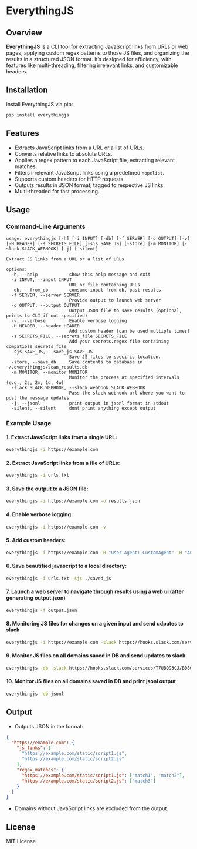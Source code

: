 
# EverythingJS

## Overview

**EverythingJS** is a CLI tool for extracting JavaScript links from URLs or web pages, applying custom regex patterns to those JS files, and organizing the results in a structured JSON format. It’s designed for efficiency, with features like multi-threading, filtering irrelevant links, and customizable headers.

## Installation

Install EverythingJS via pip:

```bash
pip install everythingjs
```

## Features

- Extracts JavaScript links from a URL or a list of URLs.
- Converts relative links to absolute URLs.
- Applies a regex pattern to each JavaScript file, extracting relevant matches.
- Filters irrelevant JavaScript links using a predefined `nopelist`.
- Supports custom headers for HTTP requests.
- Outputs results in JSON format, tagged to respective JS links.
- Multi-threaded for fast processing.

## Usage

### Command-Line Arguments

```
usage: everythingjs [-h] [-i INPUT] [-db] [-f SERVER] [-o OUTPUT] [-v] [-H HEADER] [-s SECRETS_FILE] [-sjs SAVE_JS] [-store] [-m MONITOR] [-slack SLACK_WEBHOOK] [-j] [-silent]

Extract JS links from a URL or a list of URLs

options:
  -h, --help            show this help message and exit
  -i INPUT, --input INPUT
                        URL or file containing URLs
  -db, --from_db        consume input from db, past results
  -f SERVER, --server SERVER
                        Provide output to launch web server
  -o OUTPUT, --output OUTPUT
                        Output JSON file to save results (optional, prints to CLI if not specified)
  -v, --verbose         Enable verbose logging
  -H HEADER, --header HEADER
                        Add custom header (can be used multiple times)
  -s SECRETS_FILE, --secrets_file SECRETS_FILE
                        Add your secrets.regex file containing compatible secrets file
  -sjs SAVE_JS, --save_js SAVE_JS
                        Save JS files to specific location.
  -store, --save_db     Save contents to database in ~/.everythingjs/scan_results.db
  -m MONITOR, --monitor MONITOR
                        Monitor the process at specified intervals (e.g., 2s, 2m, 1d, 4w)
  -slack SLACK_WEBHOOK, --slack_webhook SLACK_WEBHOOK
                        Pass the slack webhook url where you want to post the message updates
  -j, --jsonl           print output in jsonl format in stdout
  -silent, --silent     dont print anything except output
```

### Example Usage

#### 1. Extract JavaScript links from a single URL:

```bash
everythingjs -i https://example.com
```

#### 2. Extract JavaScript links from a file of URLs:

```bash
everythingjs -i urls.txt
```

#### 3. Save the output to a JSON file:

```bash
everythingjs -i https://example.com -o results.json
```

#### 4. Enable verbose logging:

```bash
everythingjs -i https://example.com -v
```

#### 5. Add custom headers:

```bash
everythingjs -i https://example.com -H "User-Agent: CustomAgent" -H "Authorization: Bearer TOKEN"
```

#### 6. Save beautified javascript to a local directory:

```bash
everythingjs -i urls.txt -sjs ./saved_js
```

#### 7. Launch a web server to navigate through results using a web ui (after generating output.json)
```bash
everythingjs -f output.json
```

#### 8. Monitoring JS files for changes on a given input and send udpates to slack
```bash
everythingjs -i https://example.com -slack https://hooks.slack.com/services/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
```

#### 9. Monitor JS files on all domains saved in DB and send updates to slack
```bash
everythingjs -db -slack https://hooks.slack.com/services/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
```


#### 10. Monitor JS files on all domains saved in DB and print jsonl output
```bash
everythingjs -db jsonl
```



## Output

- Outputs JSON in the format:

```json
{
  "https://example.com": {
    "js_links": [
      "https://example.com/static/script1.js",
      "https://example.com/static/script2.js"
    ],
    "regex_matches": {
      "https://example.com/static/script1.js": ["match1", "match2"],
      "https://example.com/static/script2.js": ["match3"]
    }
  }
}
```
- Domains without JavaScript links are excluded from the output.

## License

MIT License

